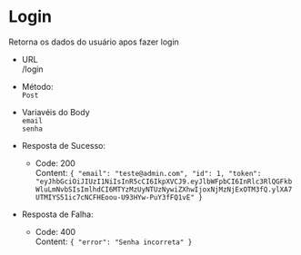 # Login

Retorna os dados do usuário apos fazer login

- URL  
   /login

- Método:  
   `Post`

- Variavéis do Body  
  `email`  
  `senha`

- Resposta de Sucesso:

  - Code: 200  
     Content: `{ "email": "teste@admin.com", "id": 1, "token": "eyJhbGciOiJIUzI1NiIsInR5cCI6IkpXVCJ9.eyJlbWFpbCI6InRlc3RlQGFkbWluLmNvbSIsImlhdCI6MTYzMzUyNTUzNywiZXhwIjoxNjMzNjExOTM3fQ.ylXA7UTMIYS51ic7cNCFHEoou-U93HYw-PuY3fFQ1vE" }`

- Resposta de Falha:

  - Code: 400  
     Content: `{ "error": "Senha incorreta" }`
